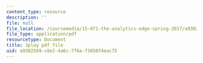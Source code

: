 ```yaml
---
content_type: resource
description: ''
file: null
file_location: /coursemedia/15-071-the-analytics-edge-spring-2017/a9302569c8e24a6c7f6af3650f4eac75_f-EN4QySwAs.pdf
file_type: application/pdf
resourcetype: Document
title: 3play pdf file
uid: a9302569-c8e2-4a6c-7f6a-f3650f4eac75
---
```

